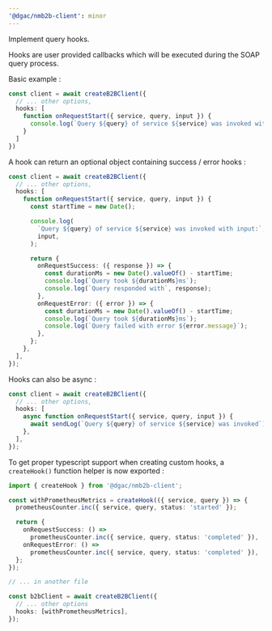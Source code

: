 ```yaml
---
'@dgac/nmb2b-client': minor
---
```


Implement query hooks.

Hooks are user provided callbacks which will be executed during the SOAP query process.

Basic example :

```typescript
const client = await createB2BClient({
  // ... other options,
  hooks: [
    function onRequestStart({ service, query, input }) {
      console.log(`Query ${query} of service ${service} was invoked with input`, input)
    }
  ]
})
```

A hook can return an optional object containing success / error hooks :

```typescript
const client = await createB2BClient({
  // ... other options,
  hooks: [
    function onRequestStart({ service, query, input }) {
      const startTime = new Date();

      console.log(
        `Query ${query} of service ${service} was invoked with input:`,
        input,
      );

      return {
        onRequestSuccess: ({ response }) => {
          const durationMs = new Date().valueOf() - startTime;
          console.log(`Query took ${durationMs}ms`);
          console.log(`Query responded with`, response);
        },
        onRequestError: ({ error }) => {
          const durationMs = new Date().valueOf() - startTime;
          console.log(`Query took ${durationMs}ms`);
          console.log(`Query failed with error ${error.message}`);
        },
      };
    },
  ],
});
```

Hooks can also be async :

```typescript
const client = await createB2BClient({
  // ... other options,
  hooks: [
    async function onRequestStart({ service, query, input }) {
      await sendLog(`Query ${query} of service ${service} was invoked`);
    },
  ],
});
```

To get proper typescript support when creating custom hooks, a `createHook()` function helper is now exported :

```typescript
import { createHook } from '@dgac/nmb2b-client';

const withPrometheusMetrics = createHook(({ service, query }) => {
  prometheusCounter.inc({ service, query, status: 'started' });

  return {
    onRequestSuccess: () =>
      prometheusCounter.inc({ service, query, status: 'completed' }),
    onRequestError: () =>
      prometheusCounter.inc({ service, query, status: 'completed' }),
  };
});

// ... in another file

const b2bClient = await createB2BClient({
  // ... other options
  hooks: [withPrometheusMetrics],
});
```
